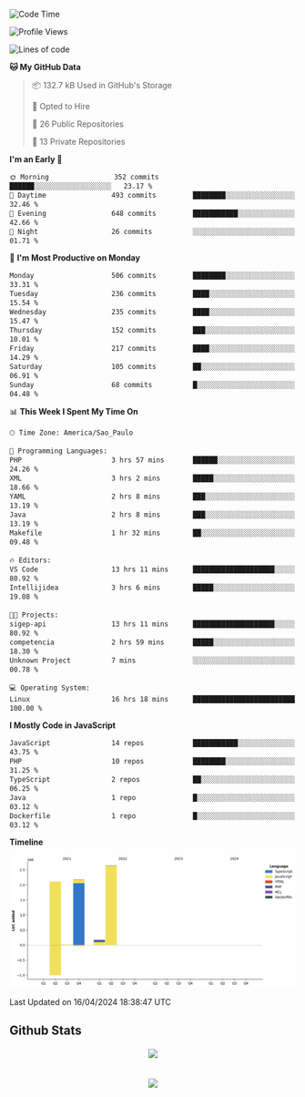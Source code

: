  
<!--START_SECTION:waka-->
![Code Time](http://img.shields.io/badge/Code%20Time-1%2C679%20hrs%2024%20mins-blue)

![Profile Views](http://img.shields.io/badge/Profile%20Views-1-blue)

![Lines of code](https://img.shields.io/badge/From%20Hello%20World%20I%27ve%20Written-7.1%20million%20lines%20of%20code-blue)

**🐱 My GitHub Data** 

> 📦 132.7 kB Used in GitHub's Storage 
 > 
> 💼 Opted to Hire
 > 
> 📜 26 Public Repositories 
 > 
> 🔑 13 Private Repositories 
 > 
**I'm an Early 🐤** 

```text
🌞 Morning                352 commits         ██████░░░░░░░░░░░░░░░░░░░   23.17 % 
🌆 Daytime                493 commits         ████████░░░░░░░░░░░░░░░░░   32.46 % 
🌃 Evening                648 commits         ███████████░░░░░░░░░░░░░░   42.66 % 
🌙 Night                  26 commits          ░░░░░░░░░░░░░░░░░░░░░░░░░   01.71 % 
```
📅 **I'm Most Productive on Monday** 

```text
Monday                   506 commits         ████████░░░░░░░░░░░░░░░░░   33.31 % 
Tuesday                  236 commits         ████░░░░░░░░░░░░░░░░░░░░░   15.54 % 
Wednesday                235 commits         ████░░░░░░░░░░░░░░░░░░░░░   15.47 % 
Thursday                 152 commits         ███░░░░░░░░░░░░░░░░░░░░░░   10.01 % 
Friday                   217 commits         ████░░░░░░░░░░░░░░░░░░░░░   14.29 % 
Saturday                 105 commits         ██░░░░░░░░░░░░░░░░░░░░░░░   06.91 % 
Sunday                   68 commits          █░░░░░░░░░░░░░░░░░░░░░░░░   04.48 % 
```


📊 **This Week I Spent My Time On** 

```text
🕑︎ Time Zone: America/Sao_Paulo

💬 Programming Languages: 
PHP                      3 hrs 57 mins       ██████░░░░░░░░░░░░░░░░░░░   24.26 % 
XML                      3 hrs 2 mins        █████░░░░░░░░░░░░░░░░░░░░   18.66 % 
YAML                     2 hrs 8 mins        ███░░░░░░░░░░░░░░░░░░░░░░   13.19 % 
Java                     2 hrs 8 mins        ███░░░░░░░░░░░░░░░░░░░░░░   13.19 % 
Makefile                 1 hr 32 mins        ██░░░░░░░░░░░░░░░░░░░░░░░   09.48 % 

🔥 Editors: 
VS Code                  13 hrs 11 mins      ████████████████████░░░░░   80.92 % 
Intellijidea             3 hrs 6 mins        █████░░░░░░░░░░░░░░░░░░░░   19.08 % 

🐱‍💻 Projects: 
sigep-api                13 hrs 11 mins      ████████████████████░░░░░   80.92 % 
competencia              2 hrs 59 mins       █████░░░░░░░░░░░░░░░░░░░░   18.30 % 
Unknown Project          7 mins              ░░░░░░░░░░░░░░░░░░░░░░░░░   00.78 % 

💻 Operating System: 
Linux                    16 hrs 18 mins      █████████████████████████   100.00 % 
```

**I Mostly Code in JavaScript** 

```text
JavaScript               14 repos            ███████████░░░░░░░░░░░░░░   43.75 % 
PHP                      10 repos            ████████░░░░░░░░░░░░░░░░░   31.25 % 
TypeScript               2 repos             ██░░░░░░░░░░░░░░░░░░░░░░░   06.25 % 
Java                     1 repo              █░░░░░░░░░░░░░░░░░░░░░░░░   03.12 % 
Dockerfile               1 repo              █░░░░░░░░░░░░░░░░░░░░░░░░   03.12 % 
```



**Timeline**

![Lines of Code chart](https://raw.githubusercontent.com/MaueDev/MaueDev/main/assets/bar_graph.png)


 Last Updated on 16/04/2024 18:38:47 UTC
<!--END_SECTION:waka-->

## Github Stats  
<div align="center"><img src="https://github-readme-stats.vercel.app/api/top-langs/?username=MaueDev&hide_border=true&layout=compact" align="center" /></div>  

<br/>  

<br/>  

<div align="center">
<img src="https://komarev.com/ghpvc/?username=MaueDev&&style=flat-square" align="center" />
</div>  
  
